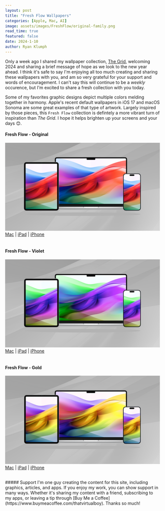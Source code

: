 ```yaml
---
layout: post
title: "Fresh Flow Wallpapers"
categories: [Apple, Mac, AI]
image: assets/images/FreshFlow/original-family.png
read_time: true
featured: false
date: 2024-1-10
author: Ryan Klumph
---
```


Only a week ago I shared my wallpaper collection, [The Grid](https://thatvirtualboy.com/new-years-wallpapers/), welcoming 2024 and sharing a brief message of hope as we look to the new year ahead. I think it's safe to say I'm enjoying all too much creating and sharing these wallpapers with you, and am so very grateful for your support and words of encouragement. I can't say this will continue to be a *weekly* occurence, but I'm excited to share a fresh collection with you today.  

Some of my favorites graphic designs depict multiple colors melding together in harmony. Apple's recent default wallpapers in iOS 17 and macOS Sonoma are some great examples of that type of artwork. Largely inspired by those pieces, this  `Fresh Flow`  collection is defintely a more vibrant turn of inspiration than *The Grid*. I hope it helps brighten up your screens and your days 😊.

#### Fresh Flow - Original
![Fresh Flow Original Wallpaper Family](/assets/images/FreshFlow/original-family.png)  
[Mac](/assets/images/FreshFlow/original-mac.png) | [iPad](/assets/images/FreshFlow/original-ipad.png) | [iPhone](/assets/images/FreshFlow/original-iphone.png)
<br>
<br>

#### Fresh Flow - Violet
![Fresh Flow Purple Wallpaper Family](/assets/images/FreshFlow/violet-family.png)  
[Mac](/assets/images/FreshFlow/violet-mac.png) | [iPad](/assets/images/FreshFlow/violet-ipad.png) | [iPhone](/assets/images/FreshFlow/violet-iphone.png)
<br>
<br>

#### Fresh Flow - Gold
![Fresh Flow Gold Wallpaper Family](/assets/images/FreshFlow/gold-family.png)  
[Mac](/assets/images/FreshFlow/gold-mac.png) | [iPad](/assets/images/FreshFlow/gold-ipad.png) | [iPhone](/assets/images/FreshFlow/gold-iphone.png)  

<br>
##### Support
I'm one guy creating the content for this site, including graphics, articles, and apps. If you enjoy my work, you can show support in many ways. Whether it's sharing my content with a friend, subscribing to my apps, or leaving a tip through [Buy Me a Coffee](https://www.buymeacoffee.com/thatvirtualboy). Thanks so much!
